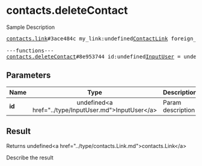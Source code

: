 # contacts.deleteContact

Sample Description

<pre>
<a href="../constructor/contacts.link">contacts.link</a>#3ace484c my_link:undefined<a href="../type/ContactLink.md">ContactLink</a> foreign_link:undefined<a href="../type/ContactLink.md">ContactLink</a> user:undefined<a href="../type/User.md">User</a> = undefined<a href="../type/contacts.Link.md">contacts.Link</a>;

---functions---
<a href="../method/contacts.deleteContact.md">contacts.deleteContact</a>#8e953744 id:undefined<a href="../type/InputUser.md">InputUser</a> = undefined<a href="../type/contacts.Link.md">contacts.Link</a>;
</pre>

## Parameters

| Name | Type | Description |
|------|:----:|-------------|
| **id** | undefined&lt;a href=&#34;../type/InputUser.md&#34;&gt;InputUser&lt;/a&gt; | Param description |

## Result

Returns undefined&lt;a href=&#34;../type/contacts.Link.md&#34;&gt;contacts.Link&lt;/a&gt;

Describe the result

